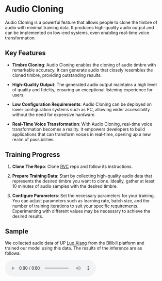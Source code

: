 # Audio Cloning

Audio Cloning is a powerful feature that allows people to clone the timbre of audio with minimal training data. It produces high-quality audio output and can be implemented on low-end systems, even enabling real-time voice transformation.

## Key Features

- **Timbre Cloning**: Audio Cloning enables the cloning of audio timbre with remarkable accuracy. It can generate audio that closely resembles the cloned timbre, providing outstanding results.

- **High-Quality Output**: The generated audio output maintains a high level of quality and fidelity, ensuring an exceptional listening experience for users.

- **Low Configuration Requirements**: Audio Cloning can be deployed on lower configuration systems such as PC, allowing wider accessibility without the need for expensive hardware.

- **Real-Time Voice Transformation**: With Audio Cloning, real-time voice transformation becomes a reality. It empowers developers to build applications that can transform voices in real-time, opening up a new realm of possibilities.

## Training Progress

1. **Clone The Repo**: Clone [RVC](https://github.com/RVC-Project/Retrieval-based-Voice-Conversion-WebUI) repo and follow its instructions.

2. **Prepare Training Data**: Start by collecting high-quality audio data that represents the desired timbre you want to clone. Ideally, gather at least 10 minutes of audio samples with the desired timbre.

3. **Configure Parameters**: Set the necessary parameters for your training. You can adjust parameters such as learning rate, batch size, and the number of training iterations to suit your specific requirements. Experimenting with different values may be necessary to achieve the desired results.

## Sample

We collected audio data of UP [Luo Xiang](https://space.bilibili.com/517327498?spm_id_from=333.1007.tianma.1-2-2.click) from the Bilibili platform and trained our model using this data. The results of the inference are as follows:


<audio controls>
  <source src="./sample.mp3" type="audio/mp3">
  Your browser does not support the audio element.
</audio>




